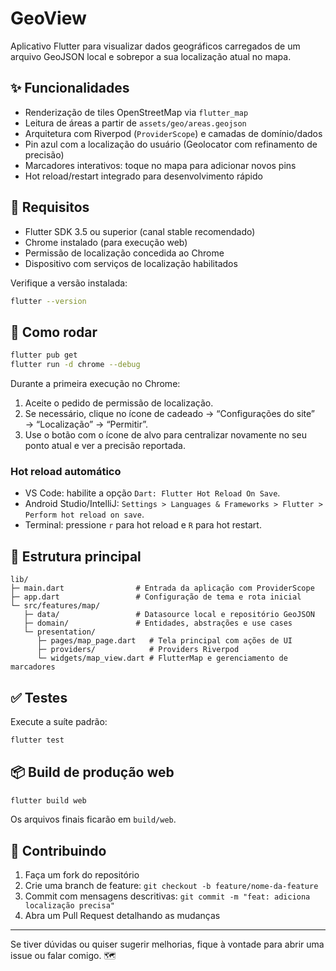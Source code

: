 # GeoView

Aplicativo Flutter para visualizar dados geográficos carregados de um arquivo GeoJSON local e sobrepor a sua localização atual no mapa.

## ✨ Funcionalidades
- Renderização de tiles OpenStreetMap via `flutter_map`
- Leitura de áreas a partir de `assets/geo/areas.geojson`
- Arquitetura com Riverpod (`ProviderScope`) e camadas de domínio/dados
- Pin azul com a localização do usuário (Geolocator com refinamento de precisão)
- Marcadores interativos: toque no mapa para adicionar novos pins
- Hot reload/restart integrado para desenvolvimento rápido

## 🔧 Requisitos
- Flutter SDK 3.5 ou superior (canal stable recomendado)
- Chrome instalado (para execução web)
- Permissão de localização concedida ao Chrome
- Dispositivo com serviços de localização habilitados

Verifique a versão instalada:
```bash
flutter --version
```

## 🚀 Como rodar
```bash
flutter pub get
flutter run -d chrome --debug
```

Durante a primeira execução no Chrome:
1. Aceite o pedido de permissão de localização.
2. Se necessário, clique no ícone de cadeado → “Configurações do site” → “Localização” → “Permitir”.
3. Use o botão com o ícone de alvo para centralizar novamente no seu ponto atual e ver a precisão reportada.

### Hot reload automático
- VS Code: habilite a opção `Dart: Flutter Hot Reload On Save`.
- Android Studio/IntelliJ: `Settings > Languages & Frameworks > Flutter > Perform hot reload on save`.
- Terminal: pressione `r` para hot reload e `R` para hot restart.

## 🧱 Estrutura principal
```
lib/
├─ main.dart                # Entrada da aplicação com ProviderScope
├─ app.dart                 # Configuração de tema e rota inicial
└─ src/features/map/
   ├─ data/                 # Datasource local e repositório GeoJSON
   ├─ domain/               # Entidades, abstrações e use cases
   └─ presentation/
      ├─ pages/map_page.dart   # Tela principal com ações de UI
      ├─ providers/            # Providers Riverpod
      └─ widgets/map_view.dart # FlutterMap e gerenciamento de marcadores
```

## ✅ Testes
Execute a suíte padrão:
```bash
flutter test
```

## 📦 Build de produção web
```bash
flutter build web
```
Os arquivos finais ficarão em `build/web`.

## 🤝 Contribuindo
1. Faça um fork do repositório
2. Crie uma branch de feature: `git checkout -b feature/nome-da-feature`
3. Commit com mensagens descritivas: `git commit -m "feat: adiciona localização precisa"`
4. Abra um Pull Request detalhando as mudanças

---

Se tiver dúvidas ou quiser sugerir melhorias, fique à vontade para abrir uma issue ou falar comigo. 🗺️
